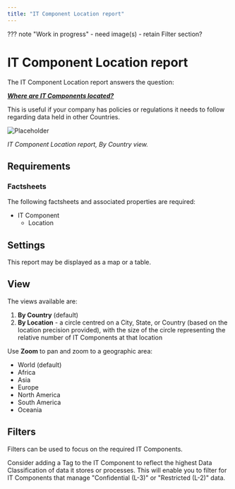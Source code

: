 ```yaml
---
title: "IT Component Location report"
---
```


??? note "Work in progress"
    - need image(s)
    - retain Filter section?

# IT Component Location report

The IT Component Location report answers the question:

***[Where are IT Components located?](../questions.md#it-components)***

This is useful if your company has policies or regulations it needs to follow regarding data held in other Countries.

![Placeholder](https://dummyimage.com/800x450/eee/aaa)

*IT Component Location report, By Country view.*

## Requirements

### Factsheets

The following factsheets and associated properties are required:

- IT Component
    - Location
    
<!--
#### Tags 

- No tags are required for this report

#### Other requirement

- No other requirements
-->


## Settings

This report may be displayed as a map or a table. 

## View

The views available are: 

1. **By Country** (default)
2. **By Location** - a circle centred on a City, State, or Country (based on the location precision provided), with the size of the circle representing the relative number of IT Components at that location

Use **Zoom** to pan and zoom to a geographic area:

- World (default)
- Africa
- Asia
- Europe
- North America
- South America
- Oceania


## Filters

Filters can be used to focus on the required IT Components.

Consider adding a Tag to the IT Component to reflect the highest Data Classification of data it stores or processes. This will enable you to filter for IT Components that manage "Confidential&nbsp;(L-3)" or "Restricted&nbsp;(L-2)" data.

<!--
## Editing

This report cannot be edited
-->
